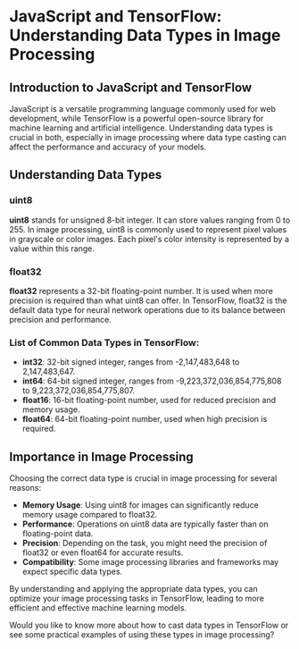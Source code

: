 # JavaScript and TensorFlow: Understanding Data Types in Image Processing

## Introduction to JavaScript and TensorFlow
JavaScript is a versatile programming language commonly used for web development, while TensorFlow is a powerful open-source library for machine learning and artificial intelligence. Understanding data types is crucial in both, especially in image processing where data type casting can affect the performance and accuracy of your models.

## Understanding Data Types

### uint8
**uint8** stands for unsigned 8-bit integer. It can store values ranging from 0 to 255. In image processing, uint8 is commonly used to represent pixel values in grayscale or color images. Each pixel's color intensity is represented by a value within this range.

### float32
**float32** represents a 32-bit floating-point number. It is used when more precision is required than what uint8 can offer. In TensorFlow, float32 is the default data type for neural network operations due to its balance between precision and performance.

### List of Common Data Types in TensorFlow:
- **int32**: 32-bit signed integer, ranges from -2,147,483,648 to 2,147,483,647.
- **int64**: 64-bit signed integer, ranges from -9,223,372,036,854,775,808 to 9,223,372,036,854,775,807.
- **float16**: 16-bit floating-point number, used for reduced precision and memory usage.
- **float64**: 64-bit floating-point number, used when high precision is required.

## Importance in Image Processing
Choosing the correct data type is crucial in image processing for several reasons:
- **Memory Usage**: Using uint8 for images can significantly reduce memory usage compared to float32.
- **Performance**: Operations on uint8 data are typically faster than on floating-point data.
- **Precision**: Depending on the task, you might need the precision of float32 or even float64 for accurate results.
- **Compatibility**: Some image processing libraries and frameworks may expect specific data types.

By understanding and applying the appropriate data types, you can optimize your image processing tasks in TensorFlow, leading to more efficient and effective machine learning models.

Would you like to know more about how to cast data types in TensorFlow or see some practical examples of using these types in image processing?

